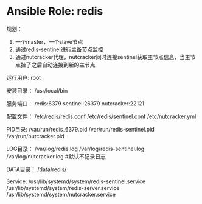 # Ansible Role: redis

规划：
1. 一个master，一个slave节点
2. 通过redis-sentinel进行主备节点监控
3. 通过nutcracker代理，nutcracker同时连接sentinel获取主节点信息，当主节点挂了之后自动连接到新的主节点

运行用户:
root

安装目录：
/usr/local/bin

服务端口：
redis:6379
sentinel:26379
nutcracker:22121

配置文件：
/etc/redis/redis.conf
/etc/redis/sentinel.conf
/etc/nutcracker.yml

PID目录:
/var/run/redis_6379.pid
/var/run/redis-sentinel.pid
/var/run/nutcracker.pid

LOG目录：
/var/log/redis.log
/var/log/redis-sentinel.log
/var/log/nutcracker.log #默认不记录日志

DATA目录：
/data/redis/

Service:
/usr/lib/systemd/system/redis-sentinel.service
/usr/lib/systemd/system/redis-server.service
/usr/lib/systemd/system/nutcracker.service